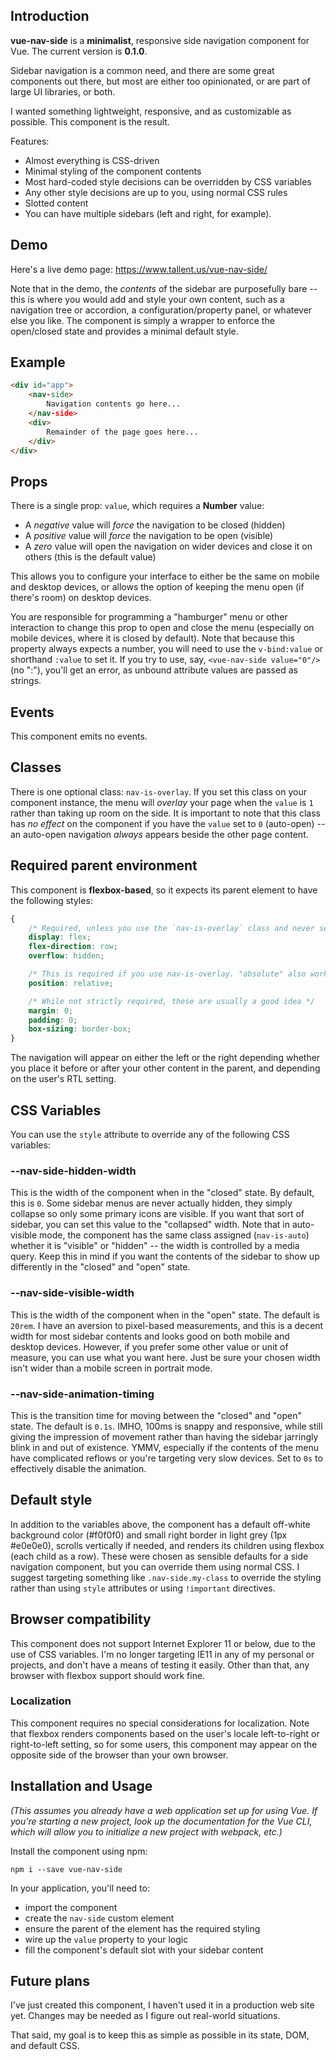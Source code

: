 ## Introduction

**vue-nav-side** is a **minimalist**, responsive side navigation component for Vue. The current version is **0.1.0**.

Sidebar navigation is a common need, and there are some great components out there, but most are either too opinionated, or are part of large UI libraries, or both.

I wanted something lightweight, responsive, and as customizable as possible. This component is the result.

Features:

* Almost everything is CSS-driven
* Minimal styling of the component contents
* Most hard-coded style decisions can be overridden by CSS variables
* Any other style decisions are up to you, using normal CSS rules
* Slotted content
* You can have multiple sidebars (left and right, for example).

## Demo
Here's a live demo page:
https://www.tallent.us/vue-nav-side/

Note that in the demo, the *contents* of the sidebar are purposefully bare -- this is where you would add and style your own content, such as a navigation tree or accordion, a configuration/property panel, or whatever else you like. The component is simply a wrapper to enforce the open/closed state and provides a minimal default style.

## Example

```HTML
<div id="app">
	<nav-side>
		Navigation contents go here...
	</nav-side>
	<div>
		Remainder of the page goes here...
	</div>
</div>
```

## Props
There is a single prop: `value`, which requires a **Number** value:
* A *negative* value will *force* the navigation to be closed (hidden)
* A *positive* value will *force* the navigation to be open (visible)
* A *zero* value will open the navigation on wider devices and close it on others (this is the default value)

This allows you to configure your interface to either be the same on mobile and desktop devices, or allows the option of keeping the menu open (if there's room) on desktop devices.

You are responsible for programming a "hamburger" menu or other interaction to change this prop to open and close the menu (especially on mobile devices, where it is closed by default). Note that because this property always expects a number, you will need to use the `v-bind:value` or shorthand `:value` to set it. If you try to use, say, `<vue-nav-side value="0"/>` (no ":"), you'll get an error, as unbound attribute values are passed as strings.

## Events
This component emits no events.

## Classes
There is one optional class: `nav-is-overlay`. If you set this class on your component instance, the menu will *overlay* your page when the `value` is `1` rather than taking up room on the side. It is important to note that this class has *no effect* on the component if you have the `value` set to `0` (auto-open) -- an auto-open navigation *always* appears beside the other page content.

## Required parent environment
This component is **flexbox-based**, so it expects its parent element to have the following styles:

```CSS
{
	/* Required, unless you use the `nav-is-overlay` class and never set `value` to "0". "row-reverse" also works. You may also need to set the grow, shrink, basis, height, and width. */
	display: flex;
	flex-direction: row;
	overflow: hidden;

	/* This is required if you use nav-is-overlay. "absolute" also works. */
	position: relative;

	/* While not strictly required, these are usually a good idea */
	margin: 0;
	padding: 0;
	box-sizing: border-box;
}
```

The navigation will appear on either the left or the right depending whether you place it before or after your other content in the parent, and depending on the user's RTL setting.

## CSS Variables
You can use the `style` attribute to override any of the following CSS variables:

### --nav-side-hidden-width
This is the width of the component when in the "closed" state. By default, this is `0`. Some sidebar menus are never actually hidden, they simply collapse so only some primary icons are visible. If you want that sort of sidebar, you can set this value to the "collapsed" width. Note that in auto-visible mode, the component has the same class assigned (`nav-is-auto`) whether it is "visible" or "hidden" -- the width is controlled by a media query. Keep this in mind if you want the contents of the sidebar to show up differently in the "closed" and "open" state.

### --nav-side-visible-width
This is the width of the component when in the "open" state. The default is `20rem`. I have an aversion to pixel-based measurements, and this is a decent width for most sidebar contents and looks good on both mobile and desktop devices. However, if you prefer some other value or unit of measure, you can use what you want here. Just be sure your chosen width isn't wider than a mobile screen in portrait mode.

### --nav-side-animation-timing
This is the transition time for moving between the "closed" and "open" state. The default is `0.1s`. IMHO, 100ms is snappy and responsive, while still giving the impression of movement rather than having the sidebar jarringly blink in and out of existence. YMMV, especially if the contents of the menu have complicated reflows or you're targeting very slow devices. Set to `0s` to effectively disable the animation.

## Default style
In addition to the variables above, the component has a default off-white background color (#f0f0f0) and small right border in light grey (1px #e0e0e0), scrolls vertically if needed, and renders its children using flexbox (each child as a row). These were chosen as sensible defaults for a side navigation component, but you can override them using normal CSS. I suggest targeting something like `.nav-side.my-class` to override the styling rather than using `style` attributes or using `!important` directives.

## Browser compatibility
This component does not support Internet Explorer 11 or below, due to the use of CSS variables. I'm no longer targeting IE11 in any of my personal or projects, and don't have a means of testing it easily. Other than that, any browser with flexbox support should work fine.

### Localization
This component requires no special considerations for localization. Note that flexbox renders components based on the user's locale left-to-right or right-to-left setting, so for some users, this component may appear on the opposite side of the browser than your own browser.

## Installation and Usage
_(This assumes you already have a web application set up for using Vue. If you're starting a new project, look up the documentation for the Vue CLI, which will allow you to initialize a new project with webpack, etc.)_

Install the component using npm:

```
npm i --save vue-nav-side
```

In your application, you'll need to:
* import the component
* create the `nav-side` custom element
* ensure the parent of the element has the required styling
* wire up the `value` property to your logic
* fill the component's default slot with your sidebar content

## Future plans

I've just created this component, I haven't used it in a production web site yet. Changes may be needed as I figure out real-world situations.

That said, my goal is to keep this as simple as possible in its state, DOM, and default CSS.
